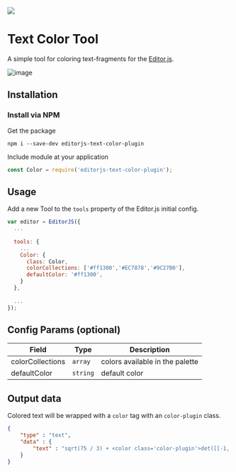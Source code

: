 ![](https://badgen.net/badge/Editor.js/v2.0/blue)

# Text Color Tool

A simple tool for coloring text-fragments for the [Editor.js](https://editorjs.io).  

![image](https://user-images.githubusercontent.com/51183663/85031683-8d873e80-b1b1-11ea-83d7-50e65dc0f952.png)

## Installation

### Install via NPM

Get the package

```shell
npm i --save-dev editorjs-text-color-plugin
```

Include module at your application

```javascript
const Color = require('editorjs-text-color-plugin');
```

## Usage

Add a new Tool to the `tools` property of the Editor.js initial config.

```javascript
var editor = EditorJS({
  ...
  
  tools: {
    ...
    Color: {
      class: Color,
      colorCollections: ['#ff1300','#EC7878','#9C27B0'],
      defaultColor: '#ff1300',
    }
  },
  
  ...
});
```

## Config Params (optional)

| Field  | Type     | Description      |
| ------ | -------- | ---------------- |
| colorCollections  | `array` | colors available in the palette |
| defaultColor  | `string` | default color |

## Output data

Colored text will be wrapped with a `color` tag with an `color-plugin` class.

```json
{
    "type" : "text",
    "data" : {
        "text" : "sqrt(75 / 3) + <color class='color-plugin'>det([[-1, 2], [3, 1]]) - sin(pi / 4)^2</color>"
    }
}
```

